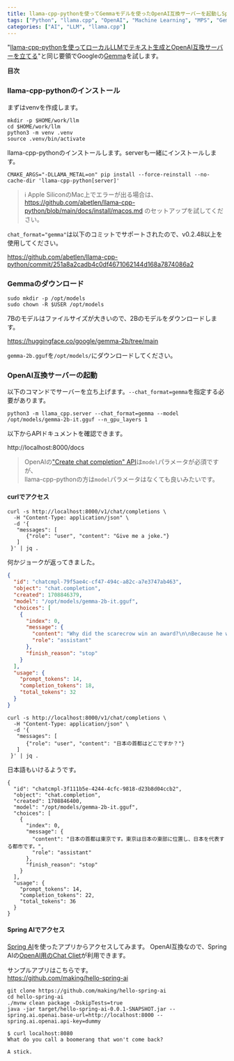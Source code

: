 ```yaml
---
title: llama-cpp-pythonを使ってGemmaモデルを使ったOpenAI互換サーバーを起動しSpring AIからアクセスする
tags: ["Python", "llama.cpp", "OpenAI", "Machine Learning", "MPS", "Gemma", "Spring AI"]
categories: ["AI", "LLM", "llama.cpp"]
---
```


"[llama-cpp-pythonを使ってローカルLLMでテキスト生成とOpenAI互換サーバーを立てる](/entries/770)"と同じ要領でGoogleの[Gemma](https://huggingface.co/google/gemma-2b)を試します。


**目次**
<!-- toc -->

### llama-cpp-pythonのインストール

まずはvenvを作成します。

```
mkdir -p $HOME/work/llm
cd $HOME/work/llm
python3 -m venv .venv
source .venv/bin/activate
```

llama-cpp-pythonのインストールします。serverも一緒にインストールします。

```
CMAKE_ARGS="-DLLAMA_METAL=on" pip install --force-reinstall --no-cache-dir 'llama-cpp-python[server]'
```

> ℹ️ Apple SiliconのMac上でエラーが出る場合は、 https://github.com/abetlen/llama-cpp-python/blob/main/docs/install/macos.md のセットアップを試してください。

`chat_format="gemma"`は以下のコミットでサポートされたので、v0.2.48以上を使用してください。

https://github.com/abetlen/llama-cpp-python/commit/251a8a2cadb4c0df4671062144d168a7874086a2


### Gemmaのダウンロード


```
sudo mkdir -p /opt/models
sudo chown -R $USER /opt/models
```

7Bのモデルはファイルサイズが大きいので、2Bのモデルをダウンロードします。

https://huggingface.co/google/gemma-2b/tree/main

`gemma-2b.gguf`を`/opt/models/`にダウンロードしてください。

### OpenAI互換サーバーの起動

以下のコマンドでサーバーを立ち上げます。`--chat_format=gemma`を指定する必要があります。

```
python3 -m llama_cpp.server --chat_format=gemma --model /opt/models/gemma-2b-it.gguf --n_gpu_layers 1
```

以下からAPIドキュメントを確認できます。

http://localhost:8000/docs


> OpenAIの["Create chat completion" API](https://platform.openai.com/docs/api-reference/chat/create)は`model`パラメータが必須ですが、<br>
> llama-cpp-pythonの方は`model`パラメータはなくても良いみたいです。

#### curlでアクセス

```
curl -s http://localhost:8000/v1/chat/completions \
  -H "Content-Type: application/json" \
  -d '{
   "messages": [
      {"role": "user", "content": "Give me a joke."}
   ]
 }' | jq .
```

何かジョークが返ってきました。

```json
{
  "id": "chatcmpl-79f5ae4c-cf47-494c-a82c-a7e3747ab463",
  "object": "chat.completion",
  "created": 1708846379,
  "model": "/opt/models/gemma-2b-it.gguf",
  "choices": [
    {
      "index": 0,
      "message": {
        "content": "Why did the scarecrow win an award?\n\nBecause he was outstanding in his field!",
        "role": "assistant"
      },
      "finish_reason": "stop"
    }
  ],
  "usage": {
    "prompt_tokens": 14,
    "completion_tokens": 18,
    "total_tokens": 32
  }
}
```


```
curl -s http://localhost:8000/v1/chat/completions \
  -H "Content-Type: application/json" \
  -d '{
   "messages": [
      {"role": "user", "content": "日本の首都はどこですか？"}
   ]
 }' | jq .
```

日本語もいけるようです。

```
{
  "id": "chatcmpl-3f111b5e-4244-4cfc-9818-d23b8d04ccb2",
  "object": "chat.completion",
  "created": 1708846400,
  "model": "/opt/models/gemma-2b-it.gguf",
  "choices": [
    {
      "index": 0,
      "message": {
        "content": "日本の首都は東京です。東京は日本の東部に位置し、日本を代表する都市です。",
        "role": "assistant"
      },
      "finish_reason": "stop"
    }
  ],
  "usage": {
    "prompt_tokens": 14,
    "completion_tokens": 22,
    "total_tokens": 36
  }
}
```

#### Spring AIでアクセス

[Spring AI](https://docs.spring.io/spring-ai/reference/index.html)を使ったアプリからアクセスしてみます。
OpenAI互換なので、Spring AIの[OpenAI用のChat Cliet](https://docs.spring.io/spring-ai/reference/api/clients/openai-chat.html)が利用できます。

サンプルアプリはこちらです。<br>
https://github.com/making/hello-spring-ai

```
git clone https://github.com/making/hello-spring-ai
cd hello-spring-ai
./mvnw clean package -DskipTests=true
java -jar target/hello-spring-ai-0.0.1-SNAPSHOT.jar --spring.ai.openai.base-url=http://localhost:8000 --spring.ai.openai.api-key=dummy
```


```
$ curl localhost:8080
What do you call a boomerang that won't come back?

A stick.
```